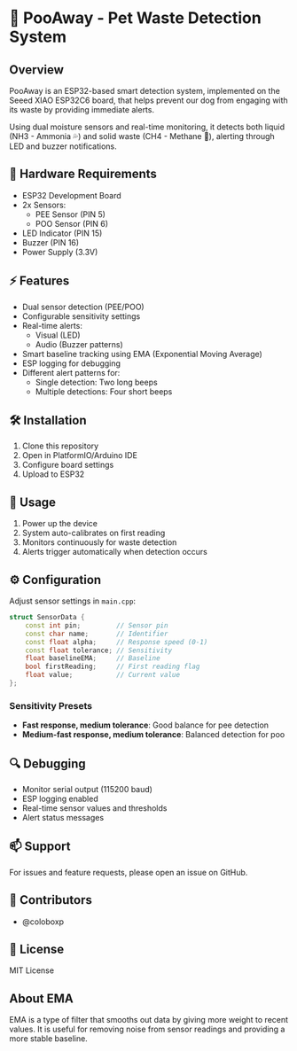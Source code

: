 # 🐾 PooAway - Pet Waste Detection System

## Overview

PooAway is an ESP32-based smart detection system, implemented on the Seeed XIAO ESP32C6 board, that helps prevent our dog from engaging with its waste by providing immediate alerts.

Using dual moisture sensors and real-time monitoring, it detects both liquid (NH3 - Ammonia 💦) and solid waste (CH4 - Methane 💩), alerting through LED and buzzer notifications.

## 🔧 Hardware Requirements

- ESP32 Development Board
- 2x Sensors:
  - PEE Sensor (PIN 5)
  - POO Sensor (PIN 6)
- LED Indicator (PIN 15)
- Buzzer (PIN 16)
- Power Supply (3.3V)

## ⚡ Features

- Dual sensor detection (PEE/POO)
- Configurable sensitivity settings
- Real-time alerts:
  - Visual (LED)
  - Audio (Buzzer patterns)
- Smart baseline tracking using EMA (Exponential Moving Average)
- ESP logging for debugging
- Different alert patterns for:
  - Single detection: Two long beeps
  - Multiple detections: Four short beeps

## 🛠️ Installation

1. Clone this repository
2. Open in PlatformIO/Arduino IDE
3. Configure board settings
4. Upload to ESP32

## 📝 Usage

1. Power up the device
2. System auto-calibrates on first reading
3. Monitors continuously for waste detection
4. Alerts trigger automatically when detection occurs

## ⚙️ Configuration

Adjust sensor settings in `main.cpp`:

```cpp
struct SensorData {
    const int pin;         // Sensor pin
    const char name;       // Identifier
    const float alpha;     // Response speed (0-1)
    const float tolerance; // Sensitivity
    float baselineEMA;     // Baseline
    bool firstReading;     // First reading flag
    float value;           // Current value
};
```

### Sensitivity Presets

- **Fast response, medium tolerance**: Good balance for pee detection
- **Medium-fast response, medium tolerance**: Balanced detection for poo

## 🔍 Debugging

- Monitor serial output (115200 baud)
- ESP logging enabled
- Real-time sensor values and thresholds
- Alert status messages

## 📫 Support

For issues and feature requests, please open an issue on GitHub.

## 👥 Contributors

- @coloboxp

## 📄 License

MIT License

## About EMA

EMA is a type of filter that smooths out data by giving more weight to recent values. It is useful for removing noise from sensor readings and providing a more stable baseline.
